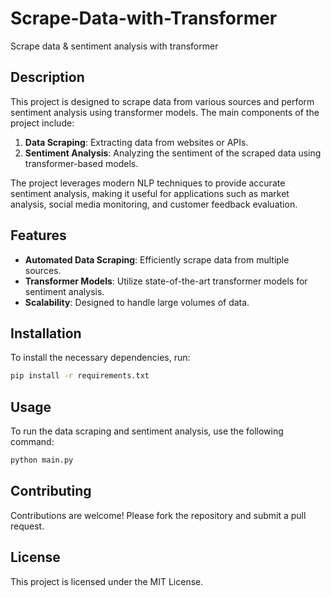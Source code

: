 # Scrape-Data-with-Transformer
Scrape data & sentiment analysis with transformer

## Description
This project is designed to scrape data from various sources and perform sentiment analysis using transformer models. The main components of the project include:

1. **Data Scraping**: Extracting data from websites or APIs.
2. **Sentiment Analysis**: Analyzing the sentiment of the scraped data using transformer-based models.

The project leverages modern NLP techniques to provide accurate sentiment analysis, making it useful for applications such as market analysis, social media monitoring, and customer feedback evaluation.

## Features
- **Automated Data Scraping**: Efficiently scrape data from multiple sources.
- **Transformer Models**: Utilize state-of-the-art transformer models for sentiment analysis.
- **Scalability**: Designed to handle large volumes of data.

## Installation
To install the necessary dependencies, run:
```bash
pip install -r requirements.txt
```

## Usage
To run the data scraping and sentiment analysis, use the following command:
```bash
python main.py
```

## Contributing
Contributions are welcome! Please fork the repository and submit a pull request.

## License
This project is licensed under the MIT License.